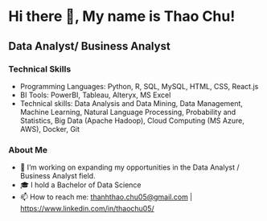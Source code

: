 # Hi there 🤗, My name is Thao Chu!

## Data Analyst/ Business Analyst

### Technical Skills
* Programming Languages: Python, R, SQL, MySQL, HTML, CSS, React.js
* BI Tools: PowerBI, Tableau, Alteryx, MS Excel
* Technical skills: Data Analysis and Data Mining, Data Management, Machine Learning, Natural Language Processing, Probability
and Statistics, Big Data (Apache Hadoop), Cloud Computing (MS Azure, AWS), Docker, Git

### About Me
* 🎯 I’m working on expanding my opportunities in the Data Analyst / Business Analyst field.
* 🎓 I hold a Bachelor of Data Science 
* 📫 How to reach me: thanhthao.chu05@gmail.com | https://www.linkedin.com/in/thaochu05/

